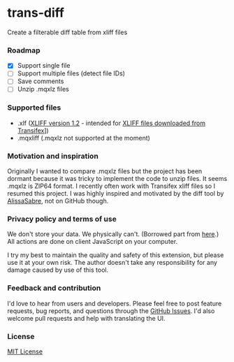 # trans-diff
Create a filterable diff table from xliff files

### Roadmap
- [x] Support single file
- [ ] Support multiple files (detect file IDs)
- [ ] Save comments
- [ ] Unzip .mqxlz files

### Supported files
- .xlf ([XLIFF version 1.2](http://docs.oasis-open.org/xliff/v1.2/os/xliff-core.html) - intended for [XLIFF files downloaded from Transifex](https://docs.transifex.com/projects/downloading-translations#section-downloading-translations-for-a-specific-language)])
- .mqxliff (.mqxlz not supported at the moment)

### Motivation and inspiration

Originally I wanted to compare .mqxlz files but the project has been dormant because it was tricky to implement the code to unzip files. It seems .mqxlz is ZIP64 format.
I recently often work with Transifex xliff files so I resumed this project.
I was highly inspired and motivated by the diff tool by [AlissaSabre](https://github.com/AlissaSabre), not on GitHub though.

### Privacy policy and terms of use

We don't store your data. We physically can't. (Borrowed part from [here](https://github.com/amitg87/asana-chrome-plugin/wiki/Privacy-policy).) All actions are done on client JavaScript on your computer.

I try my best to maintain the quality and safety of this extension, but please use it at your own risk. The author doesn't take any responsibility for any damage caused by use of this tool.

### Feedback and contribution

I'd love to hear from users and developers.
Please feel free to post feature requests, bug reports, and questions through the [GitHub Issues](https://github.com/ShunSakurai/trans-diff/issues). I'd also welcome pull requests and help with translating the UI.

### License

[MIT License](https://github.com/ShunSakurai/trans-diff/blob/master/LICENSE)

